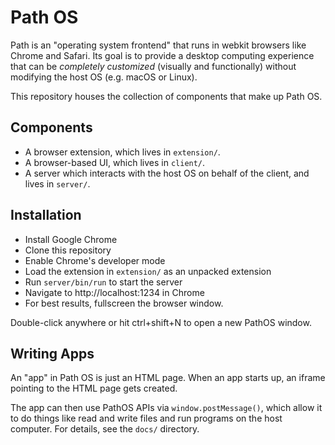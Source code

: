 # Path OS

Path is an "operating system frontend" that runs in webkit
browsers like Chrome and Safari. Its goal is to provide a
desktop computing experience that can be _completely
customized_ (visually and functionally) without modifying
the host OS (e.g. macOS or Linux).

This repository houses the collection of components that
make up Path OS.

## Components

- A browser extension, which lives in `extension/`.
- A browser-based UI, which lives in `client/`.
- A server which interacts with the host OS on behalf of the
  client, and lives in `server/`.

## Installation

- Install Google Chrome
- Clone this repository
- Enable Chrome's developer mode
- Load the extension in `extension/` as an unpacked extension
- Run `server/bin/run` to start the server
- Navigate to http://localhost:1234 in Chrome
- For best results, fullscreen the browser window.

Double-click anywhere or hit ctrl+shift+N to open a new
PathOS window.

## Writing Apps

An "app" in Path OS is just an HTML page. When an app starts
up, an iframe pointing to the HTML page gets created.

The app can then use PathOS APIs via `window.postMessage()`,
which allow it to do things like read and write files and
run programs on the host computer. For details, see the
`docs/` directory.
